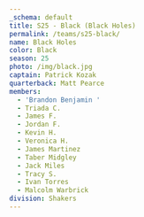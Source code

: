 ```yaml
---
_schema: default
title: S25 - Black (Black Holes)
permalink: /teams/s25-black/
name: Black Holes
color: Black
season: 25
photo: /img/black.jpg
captain: Patrick Kozak
quarterback: Matt Pearce
members:
  - 'Brandon Benjamin '
  - Triada C.
  - James F.
  - Jordan F.
  - Kevin H.
  - Veronica H.
  - James Martinez
  - Taber Midgley
  - Jack Miles
  - Tracy S.
  - Ivan Torres
  - Malcolm Warbrick
division: Shakers
---
```

